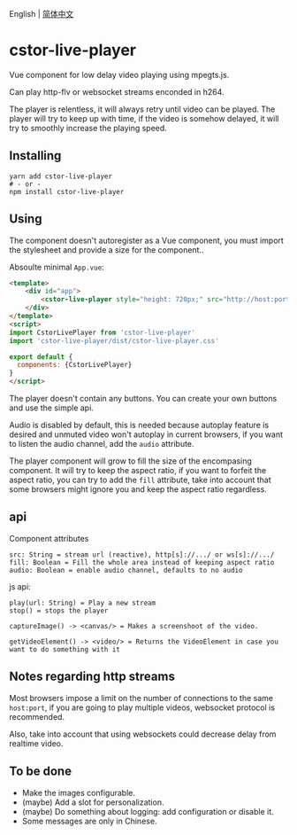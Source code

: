 English | [简体中文](README-cn.md)

# cstor-live-player

Vue component for low delay video playing using mpegts.js.

Can play http-flv or websocket streams enconded in h264.

The player is relentless, it will always retry until video can be played. The
player will try to keep up with time, if the video is somehow delayed, it will
try to smoothly increase the playing speed.

## Installing

    yarn add cstor-live-player
    # - or -
    npm install cstor-live-player

## Using

The component doesn't autoregister as a Vue component, you must import the
stylesheet and provide a size for the component..

Absoulte minimal `App.vue`:

```html
<template>
    <div id="app">
        <cstor-live-player style="height: 720px;" src="http://host:port/path/to/stream"/>
    </div>
</template>
<script>
import CstorLivePlayer from 'cstor-live-player'
import 'cstor-live-player/dist/cstor-live-player.css'

export default {
  components: {CstorLivePlayer}
}
</script>
```

The player doesn't contain any buttons. You can create your own buttons and use
the simple api.

Audio is disabled by default, this is needed because autoplay feature is desired
and unmuted video won't autoplay in current browsers, if you want to listen the
audio channel, add the `audio` attribute.

The player component will grow to fill the size of the encompasing component. It
will try to keep the aspect ratio, if you want to forfeit the aspect ratio, you
can try to add the `fill` attribute, take into account that some browsers might
ignore you and keep the aspect ratio regardless.

## api

Component attributes

    src: String = stream url (reactive), http[s]://.../ or ws[s]://.../
    fill: Boolean = Fill the whole area instead of keeping aspect ratio
    audio: Boolean = enable audio channel, defaults to no audio

js api:

    play(url: String) = Play a new stream
    stop() = stops the player

    captureImage() -> <canvas/> = Makes a screenshoot of the video.

    getVideoElement() -> <video/> = Returns the VideoElement in case you want to do something with it

## Notes regarding http streams

Most browsers impose a limit on the number of connections to the same `host:port`,
if you are going to play multiple videos, websocket protocol is recommended.

Also, take into account that using websockets could decrease delay from realtime
video.

## To be done

- Make the images configurable.
- (maybe) Add a slot for personalization.
- (maybe) Do something about logging: add configuration or disable it.
- Some messages are only in Chinese.
